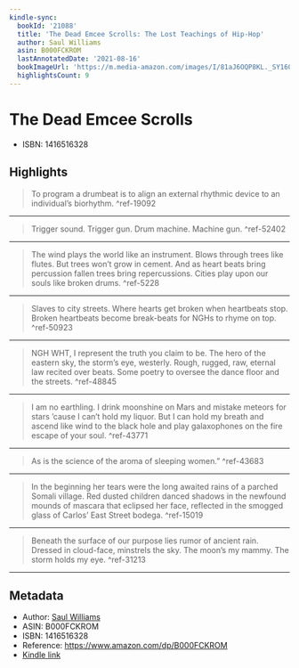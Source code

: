 ```yaml
---
kindle-sync:
  bookId: '21088'
  title: 'The Dead Emcee Scrolls: The Lost Teachings of Hip-Hop'
  author: Saul Williams
  asin: B000FCKROM
  lastAnnotatedDate: '2021-08-16'
  bookImageUrl: 'https://m.media-amazon.com/images/I/81aJ6OQP8KL._SY160.jpg'
  highlightsCount: 9
---
```

# The Dead Emcee Scrolls

* ISBN: 1416516328

## Highlights
> To program a drumbeat is to align an external rhythmic device to an individual’s biorhythm. ^ref-19092

---
> Trigger sound. Trigger gun. Drum machine. Machine gun. ^ref-52402

---
> The wind plays the world like an instrument. Blows through trees like flutes. But trees won’t grow in cement. And as heart beats bring percussion fallen trees bring repercussions. Cities play upon our souls like broken drums. ^ref-5228

---
> Slaves to city streets. Where hearts get broken when heartbeats stop. Broken heartbeats become break-beats for NGHs to rhyme on top. ^ref-50923

---
> NGH WHT, I represent the truth you claim to be. The hero of the eastern sky, the storm’s eye, westerly. Rough, rugged, raw, eternal law recited over beats. Some poetry to oversee the dance floor and the streets. ^ref-48845

---
> I am no earthling. I drink moonshine on Mars and mistake meteors for stars ’cause I can’t hold my liquor. But I can hold my breath and ascend like wind to the black hole and play galaxophones on the fire escape of your soul. ^ref-43771

---
> As is the science of the aroma of sleeping women.” ^ref-43683

---
> In the beginning her tears were the long awaited rains of a parched Somali village. Red dusted children danced shadows in the newfound mounds of mascara that eclipsed her face, reflected in the smogged glass of Carlos’ East Street bodega. ^ref-15019

---
> Beneath the surface of our purpose lies rumor of ancient rain. Dressed in cloud-face, minstrels the sky. The moon’s my mammy. The storm holds my eye. ^ref-31213

---

## Metadata
* Author: [Saul Williams](https://www.amazon.comundefined)
* ASIN: B000FCKROM
* ISBN: 1416516328
* Reference: https://www.amazon.com/dp/B000FCKROM
* [Kindle link](kindle://book?action=open&asin=B000FCKROM)
